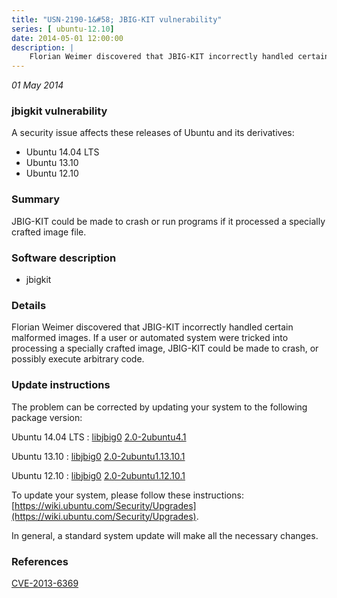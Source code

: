 ```yaml
---
title: "USN-2190-1&#58; JBIG-KIT vulnerability"
series: [ ubuntu-12.10]
date: 2014-05-01 12:00:00
description: |
    Florian Weimer discovered that JBIG-KIT incorrectly handled certain malformed images. If a user or automated system were tricked into processing a specially crafted image, JBIG-KIT could be made to crash, or possibly execute arbitrary code. 
--- 
```

 
 

*01 May 2014*

### jbigkit vulnerability

A security issue affects these releases of Ubuntu and its derivatives:

* Ubuntu 14.04 LTS
* Ubuntu 13.10
* Ubuntu 12.10

### Summary

JBIG-KIT could be made to crash or run programs if it processed a specially crafted image file.

### Software description

* jbigkit 

### Details

Florian Weimer discovered that JBIG-KIT incorrectly handled certain malformed images. If a user or automated system were tricked into processing a specially crafted image, JBIG-KIT could be made to crash, or possibly execute arbitrary code. 

### Update instructions

The problem can be corrected by updating your system to the following package version:

Ubuntu 14.04 LTS
 : [libjbig0](https://launchpad.net/ubuntu/+source/jbigkit) <span> [2.0-2ubuntu4.1](https://launchpad.net/ubuntu/+source/jbigkit/2.0-2ubuntu4.1) </span> 

Ubuntu 13.10
 : [libjbig0](https://launchpad.net/ubuntu/+source/jbigkit) <span> [2.0-2ubuntu1.13.10.1](https://launchpad.net/ubuntu/+source/jbigkit/2.0-2ubuntu1.13.10.1) </span> 

Ubuntu 12.10
 : [libjbig0](https://launchpad.net/ubuntu/+source/jbigkit) <span> [2.0-2ubuntu1.12.10.1](https://launchpad.net/ubuntu/+source/jbigkit/2.0-2ubuntu1.12.10.1) </span> 

To update your system, please follow these instructions: [https://wiki.ubuntu.com/Security/Upgrades](https://wiki.ubuntu.com/Security/Upgrades).

In general, a standard system update will make all the necessary changes. 

### References

 
 [CVE-2013-6369](http://people.ubuntu.com/~ubuntu-security/cve/CVE-2013-6369)
 

